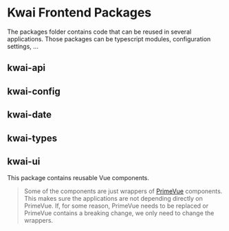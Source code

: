 # Kwai Frontend Packages

The packages folder contains code that can be reused in several applications.
Those packages can be typescript modules, configuration settings, ...

## kwai-api

## kwai-config

## kwai-date

## kwai-types

## kwai-ui

This package contains reusable Vue components.

> Some of the components are just wrappers of [PrimeVue](https://primevue.org) components. This makes sure the
> applications are not depending directly on PrimeVue. If, for some reason, PrimeVue needs to be replaced or PrimeVue
> contains a breaking change, we only need to change the wrappers.
